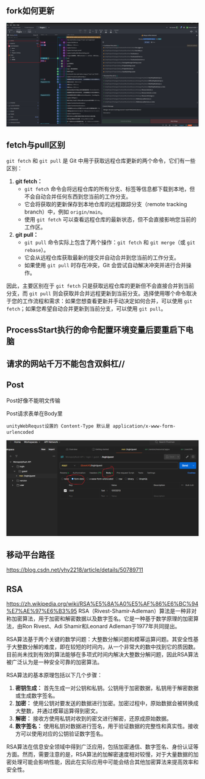 ## fork如何更新

![image-20240319115917690](assets/image-20240319115917690.png)

## fetch与pull区别

`git fetch` 和 `git pull` 是 Git 中用于获取远程仓库更新的两个命令，它们有一些区别：

1. **git fetch：**
   - `git fetch` 命令会将远程仓库的所有分支、标签等信息都下载到本地，但不会自动合并任何东西到您当前的工作分支。
   - 它会将获取的更新保存到本地仓库的远程跟踪分支（remote tracking branch）中，例如 `origin/main`。
   - 使用 `git fetch` 可以查看远程仓库的最新状态，但不会直接影响您当前的工作区。
2. **git pull：**
   - `git pull` 命令实际上包含了两个操作：`git fetch` 和 `git merge`（或 `git rebase`）。
   - 它会从远程仓库获取最新的提交并自动合并到您当前的工作分支。
   - 如果使用 `git pull` 时存在冲突，Git 会尝试自动解决冲突并进行合并操作。

因此，主要区别在于 `git fetch` 只是获取远程仓库的更新但不会直接合并到当前分支，而 `git pull` 则会获取并合并远程更新到当前分支。选择使用哪个命令取决于您的工作流程和需求：如果您想查看更新并手动决定如何合并，可以使用 `git fetch`；如果您希望自动合并更新到当前分支，可以使用 `git pull`。



## ProcessStart执行的命令配置环境变量后要重启下电脑





## 请求的网站千万不能包含双斜杠//



## Post

Post好像不能明文传输

Post请求表单在Body里

```
unityWebRequst设置的 Content-Type 默认是 application/x-www-form-urlencoded
```

![image-20240325155924490](assets/image-20240325155924490.png)

## 移动平台路径

https://blog.csdn.net/yhy2218/article/details/50789711





## RSA

https://zh.wikipedia.org/wiki/RSA%E5%8A%A0%E5%AF%86%E6%BC%94%E7%AE%97%E6%B3%95
RSA（Rivest-Shamir-Adleman）算法是一种非对称加密算法，用于加密和解密数据以及数字签名。它是一种基于数学原理的加密算法，由Ron Rivest、Adi Shamir和Leonard Adleman于1977年共同提出。

RSA算法基于两个关键的数学问题：大整数分解问题和模幂运算问题。其安全性基于大整数分解的难度，即在较短的时间内，从一个非常大的数中找到它的质因数。目前尚未找到有效的算法能够在多项式时间内解决大整数分解问题，因此RSA算法被广泛认为是一种安全可靠的加密算法。

RSA算法的基本原理包括以下几个步骤：

1. **密钥生成：** 首先生成一对公钥和私钥。公钥用于加密数据，私钥用于解密数据或生成数字签名。
2. **加密：** 使用公钥对要发送的数据进行加密。加密过程中，原始数据会被转换成大整数，并通过模幂运算得到密文。
3. **解密：** 接收方使用私钥对收到的密文进行解密，还原成原始数据。
4. **数字签名：** 使用私钥对数据进行签名，用于验证数据的完整性和真实性。接收方可以使用对应的公钥验证数字签名。

RSA算法在信息安全领域中得到广泛应用，包括加密通信、数字签名、身份认证等方面。然而，需要注意的是，RSA算法的加解密速度相对较慢，对于大量数据的加密处理可能会影响性能，因此在实际应用中可能会结合其他加密算法来提高效率和安全性。